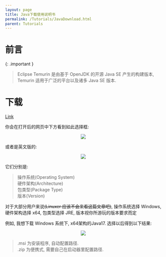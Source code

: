 ```yaml
---
layout: page
title: Java下载使用说明书
permalink: /Tutorials/JavaDownload.html
parent: Tutorials
---
```


# 前言

{: .important }
> Eclipse Temurin 是由基于 OpenJDK 的开源 Java SE 产生的构建版本, Temurin 适用于广泛的平台以及诸多 Java SE 版本.

# 下载

[Link](https://adoptium.net/temurin/releases/)

你会在打开后的网页中下方看到如此选择框:

<div align="center"><img src="https://picbed-1300514373.cos.ap-nanjing.myqcloud.com/Server_Help/Tutorials/JavaDownload/Select_List.png"/></div>

或者是英文版的:

<div align="center"><img src="https://picbed-1300514373.cos.ap-nanjing.myqcloud.com/Server_Help/Tutorials/JavaDownload/Select_List-en_US.png"/></div>

它们分别是:

> 操作系统(Operating System)  
> 硬件架构(Architecture)  
> 包类型(Package Type)  
> 版本(Version)  

对于大部分用户来说~~(Linuxer 应该不会来看这篇文章吧)~~, 操作系统选择 Windows, 硬件架构选择 x64, 包类型选择 JRE, 版本视你所游玩的版本要求而定

例如, 我想下载 Windows 系统下, x64架构的Java17. 选择以后得到以下结果:

<div align="center"><img src="https://picbed-1300514373.cos.ap-nanjing.myqcloud.com/Server_Help/Tutorials/JavaDownload/Windows_x64_Java17.png"/></div>

> .msi 为安装程序, 自动配置路径.  
> .zip 为便携式, 需要自己在启动器里配置路径.
